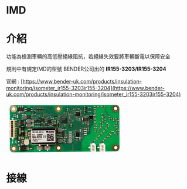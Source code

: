 # IMD

# 介紹

功能為檢測車輛的高低壓絕緣阻抗，若絕緣失效要將車輛斷電以保障安全

規則中有規定IMD的型號 BENDER公司出的 ****IR155-3203/IR155-3204****

官網 : [https://www.bender-uk.com/products/insulation-monitoring/isometer_ir155-3203ir155-3204](https://www.bender-uk.com/products/insulation-monitoring/isometer_ir155-3203ir155-3204)

![Untitled](IMD%20804c3bc25b2845bca15cc65e0d644feb/Untitled.png)

# 接線